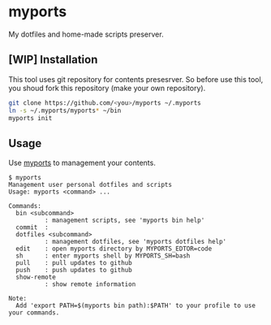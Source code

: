 # myports

My dotfiles and home-made scripts preserver.

## [WIP] Installation

This tool uses git repository for contents presesrver.
So before use this tool, you shoud fork this repository
(make your own repository).

```sh
git clone https://github.com/<you>/myports ~/.myports
ln -s ~/.myports/myports* ~/bin
myports init
```

## Usage

Use [myports](./myports) to management your contents.

```
$ myports
Management user personal dotfiles and scripts
Usage: myports <command> ...

Commands:
  bin <subcommand>
          : management scripts, see 'myports bin help'
  commit  : 
  dotfiles <subcommand>
          : management dotfiles, see 'myports dotfiles help'
  edit    : open myports directory by MYPORTS_EDTOR=code
  sh      : enter myports shell by MYPORTS_SH=bash
  pull    : pull updates to github
  push    : push updates to github
  show-remote
          : show remote information

Note:
  Add 'export PATH=$(myports bin path):$PATH' to your profile to use your commands.
```